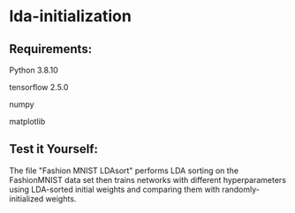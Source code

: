 # lda-initialization

## Requirements: 

Python 3.8.10

tensorflow 2.5.0

numpy

matplotlib

## Test it Yourself: 

The file "Fashion MNIST LDAsort" performs LDA sorting on the FashionMNIST data set then trains networks with different hyperparameters using LDA-sorted initial weights and comparing them with randomly-initialized weights. 
